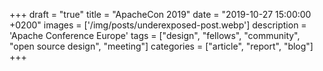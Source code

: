 +++
draft = "true"
title = "ApacheCon 2019"
date = "2019-10-27 15:00:00 +0200"
images = ['/img/posts/underexposed-post.webp']
description = 'Apache Conference Europe'
tags = ["design", "fellows", "community", "open source design", "meeting"]
categories = ["article", "report", "blog"]
+++

###

